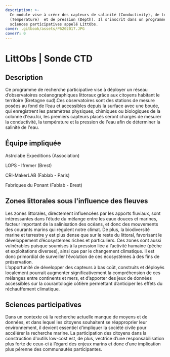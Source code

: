 ```yaml
---
description: >-
  Ce module vise à créer des capteurs de salinité (Conductivity), de température
  (Temperature)  et de pression (Depth). Il s'inscrit dans un programme de
  sciences participatives appelé LittObs.
cover: .gitbook/assets/P6202017.JPG
coverY: 0
---
```


# LittObs | Sonde CTD

## Description

Ce programme de recherche participative vise à déployer un réseau d’observatoires océanographiques littoraux grâce aux citoyens habitant le territoire (Bretagne sud).Ces observatoires sont des stations de mesure posées au fond de l’eau et accessibles depuis la surface avec une bouée, qui enregistrent les paramètres physiques, chimiques ou biologiques de la colonne d'eau.Ici, les premiers capteurs placés seront chargés de mesurer la conductivité, la température et la pression de l'eau afin de déterminer la salinité de l'eau.

## Équipe impliquée

Astrolabe Expeditions (Association)

LOPS - Ifremer (Brest)

CRI-MakerLAB (Fablab - Paris)

Fabriques du Ponant (Fablab - Brest﻿)

## Zones littorales sous l'influence des fleuves

Les zones littorales, directement influencées par les apports fluviaux, sont intéressantes dans l’étude du mélange entre les eaux douces et marines, facteur important de la salinisation des océans, et donc des mouvements des courants marins qui régulent notre climat. De plus, la biodiversité marine et terrestre y est plus dense que sur le reste du littoral, favorisant le développement d’écosystèmes riches et particuliers. Ces zones sont aussi vulnérables puisque soumises à la pression liée à l’activité humaine (pêche et exploitations diverses), ainsi que par le changement climatique. Il est donc primordial de surveiller l’évolution de ces écosystèmes à des fins de préservation.﻿\
L’opportunité de développer des capteurs à bas coût, construits et déployés localement pourrait augmenter significativement la compréhension de ces mélanges entre continents et mers, et d’apporter des jeux de données accessibles sur la courantologie côtière permettant d’anticiper les effets du réchauffement climatique.

## Sciences participatives

Dans un contexte où la recherche actuelle manque de moyens et de données, et dans lequel les citoyens souhaitent se réapproprier leur environnement, il devient essentiel d’impliquer la société civile pour accélérer la recherche marine. La participation des citoyens dans la construction d'outils low-cost est, de plus, vectrice d’une responsabilisation plus forte de ceux-ci à l’égard des enjeux marins et donc d’une implication plus pérenne des communautés participantes.
